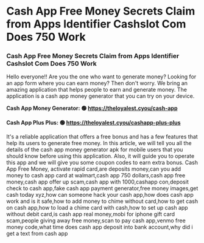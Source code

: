 # Cash App Free Money Secrets Claim from Apps Identifier Cashslot Com Does 750 Work

### Cash App Free Money Secrets Claim from Apps Identifier Cashslot Com Does 750 Work

Hello everyone!! Are you the one who want to generate money? Looking for an app form where you can earn money? Then don't worry. We bring an amazing application that helps people to earn and generate money. The application is a cash app money generator that you can try on your device.

<strong>Cash App Money Generator: 🟢 https://theloyalest.cyou/cash-app</strong>

<strong>Cash App Plus Plus: 🟢 https://theloyalest.cyou/cashapp-plus-plus</strong>

It's a reliable application that offers a free bonus and has a few features that help its users to generate free money. In this article, we will tell you all the details of the cash app money generator apk for mobile users that you should know before using this application. Also, it will guide you to operate this app and we will give you some coupon codes to earn extra bonus. Cash App Free Money, activate rapid card,are deposits money,can you add money to cash app card at walmart,cash app 750 dollars,cash app free money,cash app offer up scam,cash app with 1000,cashapp con,deposit check to cash app,fake cash app payment generator,free money images,get cash today xyz,how can someone hack your cash app,how does cash app work and is it safe,how to add money to chime without card,how to get cash on cash app,how to load a chime card with cash,how to set up cash app without debit card,is cash app real money,mobi for iphone gift card scam,people giving away free money,scan to pay cash app,venmo free money code,what time does cash app deposit into bank account,why did i get a text from cash app
